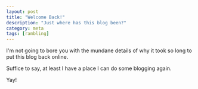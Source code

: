 ```yaml
---
layout: post
title: "Welcome Back!"
description: "Just where has this blog been?"
category: meta
tags: [rambling]
---
```


I'm  not going to bore you with the mundane details of why it took so long to put this blog back online. 

Suffice to say, at least I have a place I can do some blogging again.

Yay!
